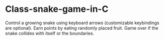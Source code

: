 # Class-snake-game-in-C
Control a growing snake using keyboard arrows (customizable keybindings are optional). Earn points by eating randomly placed fruit. Game over if the snake collides with itself or the boundaries. 
